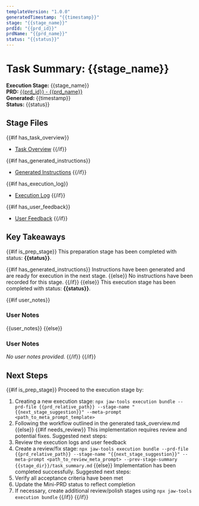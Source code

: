 ```yaml
---
templateVersion: "1.0.0"
generatedTimestamp: "{{timestamp}}"
stage: "{{stage_name}}"
prdId: "{{prd_id}}"
prdName: "{{prd_name}}"
status: "{{status}}"
---
```


# Task Summary: {{stage_name}}

**Execution Stage:** {{stage_name}}  
**PRD:** [{{prd_id}} - {{prd_name}}]({{prd_relative_path}})  
**Generated:** {{timestamp}}  
**Status:** {{status}}

## Stage Files

{{#if has_task_overview}}
- [Task Overview](./task_overview.md)
{{/if}}

{{#if has_generated_instructions}}
- [Generated Instructions](./generated_instructions.md)
{{/if}}

{{#if has_execution_log}}
- [Execution Log](./execution_log.txt)
{{/if}}

{{#if has_user_feedback}}
- [User Feedback](./user_feedback.md)
{{/if}}

## Key Takeaways

{{#if is_prep_stage}}
This preparation stage has been completed with status: **{{status}}**. 

{{#if has_generated_instructions}}
Instructions have been generated and are ready for execution in the next stage.
{{else}}
No instructions have been recorded for this stage.
{{/if}}
{{else}}
This execution stage has been completed with status: **{{status}}**.

{{#if user_notes}}
### User Notes
{{user_notes}}
{{else}}
### User Notes
*No user notes provided.*
{{/if}}
{{/if}}

## Next Steps

{{#if is_prep_stage}}
Proceed to the execution stage by:
1. Creating a new execution stage: `npx jaw-tools execution bundle --prd-file {{prd_relative_path}} --stage-name "{{next_stage_suggestion}}" --meta-prompt <path_to_meta_prompt_template>`
2. Following the workflow outlined in the generated task_overview.md
{{else}}
{{#if needs_review}}
This implementation requires review and potential fixes. Suggested next steps:
1. Review the execution logs and user feedback
2. Create a review/fix stage: `npx jaw-tools execution bundle --prd-file {{prd_relative_path}} --stage-name "{{next_stage_suggestion}}" --meta-prompt <path_to_review_meta_prompt> --prev-stage-summary {{stage_dir}}/task_summary.md`
{{else}}
Implementation has been completed successfully. Suggested next steps:
1. Verify all acceptance criteria have been met
2. Update the Mini-PRD status to reflect completion
3. If necessary, create additional review/polish stages using `npx jaw-tools execution bundle`
{{/if}}
{{/if}} 